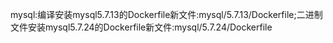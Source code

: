 mysql:编译安装mysql5.7.13的Dockerfile新文件:mysql/5.7.13/Dockerfile;二进制文件安装mysql5.7.24的Dockerfile新文件:mysql/5.7.24/Dockerfile

